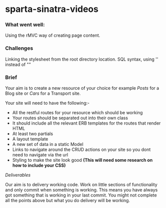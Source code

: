 # sparta-sinatra-videos

### What went well:
Using the rMVC way of creating page content.

### Challenges
Linking the stylesheet from the root directory location.
SQL syntax, using '' instead of ""

### Brief
Your aim is to create a new resource of your choice for example *Posts* for a Blog site or *Cars* for a Transport site.

Your site will need to have the following:-

- All the restful routes for your resource which should be working
- Your routes should be separated out into their own class
- It should include all the relevant ERB templates for the routes that render HTML
- At least two partials
- A layout template
- A new set of data in a static Model
- Links to navigate around the CRUD actions on your site so you dont need to navigate via the url
- Styling to make the site look good **(This will need some research on how to include your CSS)**

*Deliverables*

Our aim is to delivery working code. Work on little sections of functionality and only commit when something is working. This means you have always got something that is working in your last commit. You might not complete all the points above but what you do delivery will be working.
